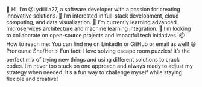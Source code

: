 👋 Hi, I’m @Lydiiiiia27, a software developer with a passion for creating innovative solutions.
👀 I’m interested in full-stack development, cloud computing, and data visualization.
🌱 I’m currently learning advanced microservices architecture and machine learning integration.
💞️ I’m looking to collaborate on open-source projects and impactful tech initiatives.
📫 How to reach me: You can find me on LinkedIn or GitHub or email as well!
😄 Pronouns: She/Her
⚡ Fun fact: I love solving escape room puzzles! It’s the perfect mix of trying new things and using different solutions to crack codes. I’m never too stuck on one approach and always ready to adjust my strategy when needed. It’s a fun way to challenge myself while staying flexible and creative!
